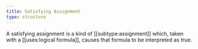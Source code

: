 ```yaml
---
title: Satisfying Assignment
type: structure 
---
```


A satisfying assignment is a kind of [[subtype:assignment]] which, taken with a [[uses:logical formula]], causes that formula to be interpreted as true.
